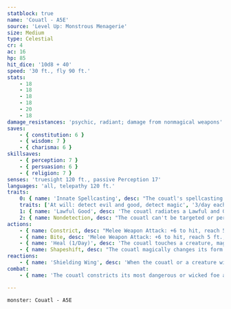 ```yaml
---
statblock: true
name: 'Couatl - A5E'
source: 'Level Up: Monstrous Menagerie'
size: Medium
type: Celestial
cr: 4
ac: 16
hp: 85
hit_dice: '10d8 + 40'
speed: '30 ft., fly 90 ft.'
stats:
    - 18
    - 18
    - 18
    - 18
    - 20
    - 18
damage_resistances: 'psychic, radiant; damage from nonmagical weapons'
saves:
    - { constitution: 6 }
    - { wisdom: 7 }
    - { charisma: 6 }
skillsaves:
    - { perception: 7 }
    - { persuasion: 6 }
    - { religion: 7 }
senses: 'truesight 120 ft., passive Perception 17'
languages: 'all, telepathy 120 ft.'
traits:
    0: { name: 'Innate Spellcasting', desc: "The couatl's spellcasting ability is Charisma (spell save DC 14). It can innately cast the following spells, requiring no material components:" }
    traits: ['At will: detect evil and good, detect magic', '3/day each: create food and water, detect thoughts, lesser restoration', '1/day each: dream, greater restoration, scrying']
    1: { name: 'Lawful Good', desc: 'The couatl radiates a Lawful and Good aura.' }
    2: { name: Nondetection, desc: "The couatl can't be targeted or perceived by divination magic." }
actions:
    - { name: Constrict, desc: "Melee Weapon Attack: +6 to hit, reach 5 ft., one Medium or smaller creature. Hit: 14 (3d6 + 4) bludgeoning damage, and the target is grappled (escape DC 14). Until this grapple ends, the target is restrained, the couatl can't constrict other targets, and the couatl has advantage on attacks against the target." }
    - { name: Bite, desc: 'Melee Weapon Attack: +6 to hit, reach 5 ft., one target. Hit: 7 (1d6 + 4) piercing damage, and the target makes a DC 14 Constitution saving throw. On a failure, it is poisoned for 24 hours. The target is unconscious until the poisoned condition ends or a creature uses an action to shake the target awake.' }
    - { name: 'Heal (1/Day)', desc: 'The couatl touches a creature, magically healing 20 hit points of damage and ending the poisoned condition on that creature.' }
    - { name: Shapeshift, desc: "The couatl magically changes its form to resemble that of a humanoid or beast, or back into its true form. It reverts to its true form if it dies. If its form is humanoid, it is equipped with clothing and a weapon. While shapeshifted, its statistics are the same except that it can't use Constrict and Shielding Wing and it may gain a swim speed of 60 or lose its fly speed if appropriate to its new form. If it's a beast, it can use its bite attack. If it's a humanoid, it may make a weapon attack, which functions identically to its bite attack." }
reactions:
    - { name: 'Shielding Wing', desc: 'When the couatl or a creature within 5 feet is attacked, the couatl can interpose a wing and impose disadvantage on the attack.' }
combat:
    - { name: 'The couatl constricts its most dangerous or wicked foe and then bites it with advantage', desc: 'It uses Shielding Wing to protect allies first, itself second. It retreats only if the stakes are minor.' }

---
```

```statblock
monster: Couatl - A5E
```
